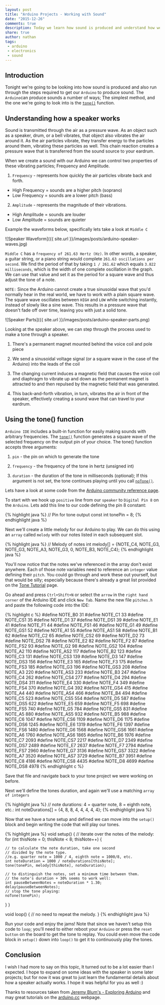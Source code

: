 ```yaml
---
layout: post
title: "Arduino Projects - Working with Sound"
date: "2015-12-26"
comments: true
description: Today we learn how sound is produced and understand how we can create tones using the Arduino tone() library
share: true
author: nathan
tags:
 - arduino
 - electronics
 - sound
---
```


## Introduction

Tonight we're going to be looking into how sound is produced and also run through the steps required to get our `Arduino` to produce sound. The `Arduino`can produce sounds a number of ways; The simplest method, and the one we're going to look into is the [`tone()`](https://www.arduino.cc/en/Reference/Tone) function.

## Understanding how a speaker works

Sound is transmitted through the air as a pressure wave. As an object such as a speaker, drum, or a bell vibrates, that object also vibrates the air around it. As the air particles vibrate, they transfer energy to the particles around them, vibrating these particles as well. This chain reaction creates a pressure wave that is transferred from the sound source to your eardrum.

When we create a sound with our Arduino we can control two properties of these vibrating particles; Frequency and Amplitude.

1. `Frequency` - represents how quickly the air particles vibrate back and forth.
* High Frequency = sounds are a higher pitch (soprano)
* Low Frequency = sounds are a lower pitch (bass)

2. `Amplitude` - represents the magnitude of their vibrations.
* High Amplitude = sounds are louder
* Low Amplitude = sounds are quieter

Example the waveforms below, specifically lets take a look at `Middle C`

![Speaker Waveform]({{ site.url }}/images/posts/arduino-speaker-waves.jpg)

`Middle C` has a `frequency of 261.63 Hertz (Hz)`. In other words, a speaker, a guitar string, or a piano string would complete `261.63 oscillations per second`. We find the period of that by taking `1 / 261.62` which equals `3.822 milliseconds`, which is the width of one complete oscillation in the graph. We can use that value and set it as the period for a square wave and thus adjust the tone of a note.

`NOTE:` Since the Arduino cannot create a true sinusoidal wave that you'd normally hear in the real world, we have to work with a plain square wave. The square wave oscillates between `HIGH` and `LOW` while switching instantly, instead of slowly like a sine wave. This results in a pressure wave that doesn't fade off over time, leaving you with just a solid tone.

![Speaker Parts]({{ site.url }}/images/posts/arduino-speaker-parts.png)

Looking at the speaker above, we can step through the process used to make a tone through a speaker.

1. There's a permanent magnet mounted behind the voice coil and pole piece

2. We send a sinusoidal voltage signal (or a square wave in the case of the Arduino) into the leads of the coil

3. The changing current induces a magnetic field that causes the voice coil and diaphragm to vibrate up and down as the permanent magnet is attracted to and then repulsed by the magnetic field that was generated.

4. This back-and-forth vibration, in turn, vibrates the air in front of the speaker, effectively creating a sound wave that can travel to your eardrum.

## Using the tone() function

`Arduino IDE` includes a built-in function for easily making sounds with arbitrary frequencies. The [`tone()`](https://www.arduino.cc/en/Reference/Tone) function generates a square wave of the selected frequency on the output pin of your choice. The tone() function accepts three arguments:

1. `pin` - the pin on which to generate the tone

2. `frequency` - the frequency of the tone in hertz (unsigned int)

3. `duration` - the duration of the tone in milliseconds (optional); If this argument is not set, the tone continues playing until you call [`noTone()`](https://www.arduino.cc/en/Reference/NoTone).

Lets have a look at some code from the [Arduino community reference page](https://www.arduino.cc/en/Tutorial/ToneMelody?from=Tutorial.Tone).

To start with we hook up `positive` line from our `speaker` to `Digital Pin 8` on the `Arduino`. Lets add this line to our code defining the pin 8 constant:

{% highlight java %}
// Pin for tone output
const int tonePin = 8;
{% endhighlight java %}

Next we'll create a little melody for our Arduino to play. We can do this using an `array` called `melody` with our notes listed in each subsequent slot.

{% highlight java %}
// Melody of notes
int melody[] = {NOTE_C4, NOTE_G3, NOTE_G3, NOTE_A3, NOTE_G3, 0, NOTE_B3, NOTE_C4};
{% endhighlight java %}

You'll now notice that the notes we've referenced in the array don't exist anywhere. Each of those note variables need to reference an `integer` value defining their `pitch`. You could go through and work these out yourself, but that would be silly; especially because there's already a great list provided on the [Tone Tutorial](https://www.arduino.cc/en/Tutorial/ToneMelody?from=Tutorial.Tone) page.

Go ahead and press `Ctrl+Shift+N` or select the `arrow` in the `right hand corner` of the Arduino IDE and click `New Tab`. Name the new file `pitches.h` and paste the following code into the IDE:

{% highlight c %}
#define NOTE_B0  31
#define NOTE_C1  33
#define NOTE_CS1 35
#define NOTE_D1  37
#define NOTE_DS1 39
#define NOTE_E1  41
#define NOTE_F1  44
#define NOTE_FS1 46
#define NOTE_G1  49
#define NOTE_GS1 52
#define NOTE_A1  55
#define NOTE_AS1 58
#define NOTE_B1  62
#define NOTE_C2  65
#define NOTE_CS2 69
#define NOTE_D2  73
#define NOTE_DS2 78
#define NOTE_E2  82
#define NOTE_F2  87
#define NOTE_FS2 93
#define NOTE_G2  98
#define NOTE_GS2 104
#define NOTE_A2  110
#define NOTE_AS2 117
#define NOTE_B2  123
#define NOTE_C3  131
#define NOTE_CS3 139
#define NOTE_D3  147
#define NOTE_DS3 156
#define NOTE_E3  165
#define NOTE_F3  175
#define NOTE_FS3 185
#define NOTE_G3  196
#define NOTE_GS3 208
#define NOTE_A3  220
#define NOTE_AS3 233
#define NOTE_B3  247
#define NOTE_C4  262
#define NOTE_CS4 277
#define NOTE_D4  294
#define NOTE_DS4 311
#define NOTE_E4  330
#define NOTE_F4  349
#define NOTE_FS4 370
#define NOTE_G4  392
#define NOTE_GS4 415
#define NOTE_A4  440
#define NOTE_AS4 466
#define NOTE_B4  494
#define NOTE_C5  523
#define NOTE_CS5 554
#define NOTE_D5  587
#define NOTE_DS5 622
#define NOTE_E5  659
#define NOTE_F5  698
#define NOTE_FS5 740
#define NOTE_G5  784
#define NOTE_GS5 831
#define NOTE_A5  880
#define NOTE_AS5 932
#define NOTE_B5  988
#define NOTE_C6  1047
#define NOTE_CS6 1109
#define NOTE_D6  1175
#define NOTE_DS6 1245
#define NOTE_E6  1319
#define NOTE_F6  1397
#define NOTE_FS6 1480
#define NOTE_G6  1568
#define NOTE_GS6 1661
#define NOTE_A6  1760
#define NOTE_AS6 1865
#define NOTE_B6  1976
#define NOTE_C7  2093
#define NOTE_CS7 2217
#define NOTE_D7  2349
#define NOTE_DS7 2489
#define NOTE_E7  2637
#define NOTE_F7  2794
#define NOTE_FS7 2960
#define NOTE_G7  3136
#define NOTE_GS7 3322
#define NOTE_A7  3520
#define NOTE_AS7 3729
#define NOTE_B7  3951
#define NOTE_C8  4186
#define NOTE_CS8 4435
#define NOTE_D8  4699
#define NOTE_DS8 4978
{% endhighlight c %}

Save that file and navigate back to your tone project we were working on before.

Next we'll define the tones duration, and again we'll use a matching `array of integers`

{% highlight java %}
// note durations: 4 = quarter note, 8 = eighth note, etc.:
int noteDurations[] = {4, 8, 8, 4, 4, 4, 4, 4};
{% endhighlight java %}

Now that we have a tune setup and defined we can move into the `setup()` block and begin writing the code that will play our tones.

{% highlight java %}
void setup() {
  // iterate over the notes of the melody:
  for (int thisNote = 0; thisNote < 8; thisNote++) {

    // to calculate the note duration, take one second
    // divided by the note type.
    //e.g. quarter note = 1000 / 4, eighth note = 1000/8, etc.
    int noteDuration = 1000 / noteDurations[thisNote];
    tone(tonePin, melody[thisNote], noteDuration);

    // to distinguish the notes, set a minimum time between them.
    // the note's duration + 30% seems to work well:
    int pauseBetweenNotes = noteDuration * 1.30;
    delay(pauseBetweenNotes);
    // stop the tone playing:
    noTone(tonePin);
  }
}

void loop() {
  // no need to repeat the melody.
}
{% endhighlight java %}

Run your code and enjoy the jams! Note that since we haven't setup this code to `loop`; you'll need to either reboot your `Arduino` or press the `reset button` on the board to get the tone to replay. You could even move the code block in `setup()` down into `loop()` to get it to continuously play the tones.

## Conclusion

I wish I had more to say on this topic, It turned out to be a lot easier than I expected. I hope to expand on some ideas with the speaker in some later projects; but for now it was great to just learn the fundamental details about how a speaker actually works. I hope it was helpful for you as well :)

Thanks to resources taken from [Jeremy Blum's - Exploring Arduino](http://exploringarduino.com/) and may great tutorials on the [arduino.cc](https://www.arduino.cc) webpage.
